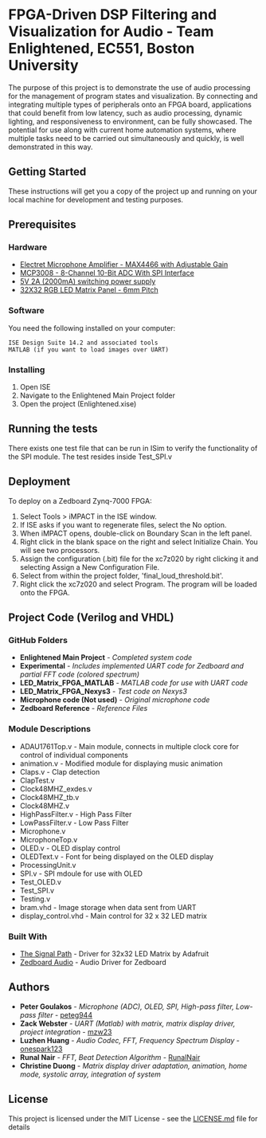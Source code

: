 # FPGA-Driven DSP Filtering and Visualization for Audio - Team Enlightened, EC551, Boston University

The purpose of this project is to demonstrate the use of audio processing for the management of program states and visualization. By connecting and integrating multiple types of peripherals onto an FPGA board, applications that could benefit from low latency, such as audio processing, dynamic lighting, and responsiveness to environment, can be fully showcased. The potential for use along with current home automation systems, where multiple tasks need to be carried out simultaneously and quickly, is well demonstrated in this way.

## Getting Started

These instructions will get you a copy of the project up and running on your local machine for development and testing purposes.

## Prerequisites
### Hardware

* [Electret Microphone Amplifier - MAX4466 with Adjustable Gain](https://www.adafruit.com/products/1063)
* [MCP3008 - 8-Channel 10-Bit ADC With SPI Interface](https://www.adafruit.com/products/856)
* [5V 2A (2000mA) switching power supply](https://www.adafruit.com/products/276)
* [32X32 RGB LED Matrix Panel - 6mm Pitch](https://www.adafruit.com/product/1484)

### Software

You need the following installed on your computer:

```
ISE Design Suite 14.2 and associated tools
MATLAB (if you want to load images over UART)
```

### Installing

1. Open ISE
2. Navigate to the Enlightened Main Project folder
3. Open the project (Enlightened.xise)

## Running the tests

There exists one test file that can be run in ISim to verify the functionality of the SPI module. The test resides inside Test_SPI.v

## Deployment

To deploy on a Zedboard Zynq-7000 FPGA:

1. Select Tools > iMPACT in the ISE window. 
2. If ISE asks if you want to regenerate files, select the No option.
3. When iMPACT opens, double-click on Boundary Scan in the left panel.
4. Right click in the blank space on the right and select Initialize Chain. You will see two processors.
5. Assign the configuration (.bit) file for the xc7z020 by right clicking it and selecting Assign a New Configuration File.
6. Select from within the project folder, 'final_loud_threshold.bit'.
7. Right click the xc7z020 and select Program. The program will be loaded onto the FPGA.

## Project Code (Verilog and VHDL)

### GitHub Folders

* **Enlightened Main Project** - *Completed system code*
* **Experimental** - *Includes implemented UART code for Zedboard and partial FFT code (colored spectrum)*
* **LED_Matrix_FPGA_MATLAB** - *MATLAB code for use with UART code*
* **LED_Matrix_FPGA_Nexys3** - *Test code on Nexys3*
* **Microphone code (Not used)** - *Original microphone code*
* **Zedboard Reference** - *Reference Files*

### Module Descriptions

* ADAU1761Top.v - Main module, connects in multiple clock core for control of individual components
* animation.v - Modified module for displaying music animation
* Claps.v - Clap detection
* ClapTest.v
* Clock48MHZ_exdes.v
* Clock48MHZ_tb.v
* Clock48MHZ.v
* HighPassFilter.v - High Pass Filter
* LowPassFilter.v - Low Pass Filter
* Microphone.v
* MicrophoneTop.v
* OLED.v - OLED display control
* OLEDText.v - Font for being displayed on the OLED display
* ProcessingUnit.v
* SPI.v - SPI mdoule for use with OLED
* Test_OLED.v
* Test_SPI.v
* Testing.v
* bram.vhd - Image storage when data sent from UART
* display_control.vhd - Main control for 32 x 32 LED matrix

### Built With

* [The Signal Path](http://thesignalpath.com/blogs/2015/09/01/tutorial-on-the-design-implementation-of-an-fpga-rgb-led-matrix-driver/) - Driver for 32x32 LED Matrix by Adafruit
* [Zedboard Audio](http://hamsterworks.co.nz/mediawiki/index.php/Zedboard_Audio) - Audio Driver for Zedboard

## Authors

* **Peter Goulakos** - *Microphone (ADC), OLED, SPI, High-pass filter, Low-pass filter* - [peteg944](https://github.com/peteg944)
* **Zack Webster** - *UART (Matlab) with matrix, matrix display driver, project integration* - [mzw23](https://github.com/mzw23)
* **Luzhen Huang** - *Audio Codec, FFT, Frequency Spectrum Display* - [onespark123](https://github.com/onespark123)
* **Runal Nair** - *FFT, Beat Detection Algorithm* - [RunalNair](https://github.com/RunalNair)
* **Christine Duong** - *Matrix display driver adaptation, animation, home mode, systolic array, integration of system*

## License

This project is licensed under the MIT License - see the [LICENSE.md](LICENSE.md) file for details
